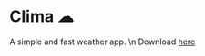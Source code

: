 # Clima ☁
A simple and fast weather app. \n
Download [here](https://github.com/PrestoSole/clima/releases)
